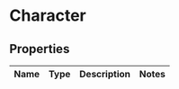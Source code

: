 
# Character

## Properties
Name | Type | Description | Notes
------------ | ------------- | ------------- | -------------



